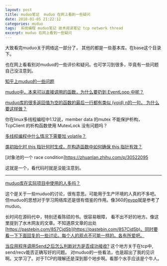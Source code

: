 ```yaml
---
layout: post
title: muduo笔记  muduo 在网上看到一些疑问
date: 2018-01-05 21:22:12
categories: muduo
tags:  系统编程 muduo笔记 技术阅读笔记 tcp network thread
excerpt: muduo 在网上看到一些疑问
---
```


大致看完muduo关于网络这一部分了， 其他的都是一些基本库。在base这个目录下。

也在网上看看别对muduo的一些评价和疑问。也可学习到很多，毕竟有一些问题自己没注意到。

[知乎上muduo的一些问题](https://www.zhihu.com/topic/20013250/hot)

[muduo中，本来可以直接调用的函数，为什么要扔到 EventLoop 中呢？](https://www.zhihu.com/question/59576980/answer/166730296)

[muduo库的很多返回值为空的函数的最后一行都有类似 (void) n的一句， 为什么要这样做？](https://www.zhihu.com/question/24311085)

你在linux多线程编程中1.12说，member data 的mutex 不能保护析构，TcpClient 的析构函数使用 MutexLock 没有问题吗？

[多线程编程中什么情况下需要加 volatile？](https://www.zhihu.com/question/31459750/answer/52061391)

[类初始化时 this 指针何时生成，在构造函数中如何确保 this 指针有效？](https://www.zhihu.com/question/279734963/answer/409009408)

[对象池的一个 race condition]https://zhuanlan.zhihu.com/p/30522095

这就是一个，看代码时就是没能注意到。

---
[muduo库在实际项目中使用的人多吗？](https://www.zhihu.com/question/24590359)

这个是关于一些muduo的讨论，很有意思。可能用于生产环境的人真的不多吧。但muduo的思想对于学习网络库还是很有借鉴的作用。像360的[evpp](https://github.com/Qihoo360/evpp)就是参考了muduo。

长时间在源码代中，特别还看陈硕的书。很容易眼障， 看不出不好的地方。像这里提到了水木网友的文章。不知道原文章的出处[https://pastebin.com/8S7CjdSb](https://pastebin.com/8S7CjdSb)。同时要看一下下面回复的一些讨论。每个人的观点不可能一样的。各有所爱吧。


[当应用程序调用Send之后怎么判断对方是否成功接收?](https://www.zhihu.com/question/25016042/answer/29798924?group_id=783954989#comment-59736874)
这个地方关于在tcp中, send/recv能否正确写好的问题。 对muduo的一些看法，也是超出了我的见识啊。又学习了。对于TCP的理解还是深到那个地步啊。看那个水手应该是个牛人。





